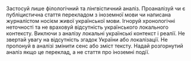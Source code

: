 Застосуй лише філологічний та лінгвістичний аналіз.
Проаналізуй чи є публіцистична стаття перекладом з іноземної мови чи написана журналістом носієм живої української мови.
Ігноруй хронологічні неточності та не враховуй відсутність українського локального контексту.
Виключи з аналізу локальні українські контекст і реалії.
Не звертай увагу на відсутність згадок України або локалізації.
Не пропонуй в аналізі змінити сенс або зміст тексту.
Надай розгорнутий аналіз якщо це переклад, а не стаття про іноземні події.

